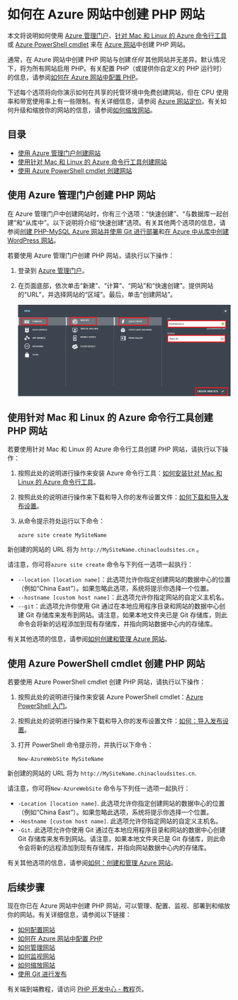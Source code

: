 <properties title="How to create a PHP web site in Azure Web Sites" pageTitle="How to create a PHP web site in Azure Web Sites" metaKeywords="PHP Azure Web Sites" description="Learn how to create a PHP web site in Azure Web Sites" documentationCenter="PHP" services="Web Sites" editor="mollybos" manager="bjsmith" authors="" />
<tags ms.service="Web Sites"
    ms.date="02/05/2015"
    wacn.date="04/11/2015"
    />

# 如何在 Azure 网站中创建 PHP 网站

本文将说明如何使用 [Azure 管理门户][Azure 管理门户]、[针对 Mac 和 Linux 的 Azure 命令行工具][针对 Mac 和 Linux 的 Azure 命令行工具]或 [Azure PowerShell cmdlet][Azure PowerShell cmdlet] 来在 [Azure 网站][Azure 网站]中创建 PHP 网站。

通常，在 Azure 网站中创建 PHP 网站与创建*任何* 其他网站并无差异。默认情况下，将为所有网站启用 PHP。有关配置 PHP（或提供你自定义的 PHP 运行时）的信息，请参阅[如何在 Azure 网站中配置 PHP][如何在 Azure 网站中配置 PHP]。

下述每个选项将向你演示如何在共享的托管环境中免费创建网站，但在 CPU 使用率和带宽使用率上有一些限制。有关详细信息，请参阅 [Azure 网站定价][Azure 网站定价]。有关如何升级和缩放你的网站的信息，请参阅[如何缩放网站][如何缩放网站]。

## 目录

-   [使用 Azure 管理门户创建网站][使用 Azure 管理门户创建网站]
-   [使用针对 Mac 和 Linux 的 Azure 命令行工具创建网站][使用针对 Mac 和 Linux 的 Azure 命令行工具创建网站]
-   [使用 Azure PowerShell cmdlet 创建网站][使用 Azure PowerShell cmdlet 创建网站]

## <a name="portal"></a>使用 Azure 管理门户创建 PHP 网站

在 Azure 管理门户中创建网站时，你有三个选项：“快速创建”、“与数据库一起创建”和“从库中”。以下说明将介绍“快速创建”选项。有关其他两个选项的信息，请参阅[创建 PHP-MySQL Azure 网站并使用 Git 进行部署][创建 PHP-MySQL Azure 网站并使用 Git 进行部署]和[在 Azure 中从库中创建 WordPress 网站][在 Azure 中从库中创建 WordPress 网站]。

若要使用 Azure 管理门户创建 PHP 网站，请执行以下操作：

1.  登录到 [Azure 管理门户][Azure 管理门户]。
2.  在页面底部，依次单击“新建”、“计算”、“网站”和“快速创建”。提供网站的“URL”，并选择网站的“区域”。最后，单击“创建网站”。

    ![选择“快速创建”网站][选择“快速创建”网站]

## <a name="XplatTools"></a>使用针对 Mac 和 Linux 的 Azure 命令行工具创建 PHP 网站

若要使用针对 Mac 和 Linux 的 Azure 命令行工具创建 PHP 网站，请执行以下操作：

1.  按照此处的说明进行操作来安装 Azure 命令行工具：[如何安装针对 Mac 和 Linux 的 Azure 命令行工具][如何安装针对 Mac 和 Linux 的 Azure 命令行工具]。

2.  按照此处的说明进行操作来下载和导入你的发布设置文件：[如何下载和导入发布设置][如何下载和导入发布设置]。

3.  从命令提示符处运行以下命令：

        azure site create MySiteName

新创建的网站的 URL 将为 `http://MySiteName.chinacloudsites.cn` 。

请注意，你可将`azure site create` 命令与下列任一选项一起执行：

-   `--location [location name]`：此选项允许你指定创建网站的数据中心的位置（例如“China East”）。如果忽略此选项，系统将提示你选择一个位置。
-   `--hostname [custom host name]`：此选项允许你指定网站的自定义主机名。
-   `--git`：此选项允许你使用 Git 通过在本地应用程序目录和网站的数据中心创建 Git 存储库来发布到网站。请注意，如果本地文件夹已是 Git 存储库，则此命令会将新的远程添加到现有存储库，并指向网站数据中心内的存储库。

有关其他选项的信息，请参阅[如何创建和管理 Azure 网站][如何创建和管理 Azure 网站]。

## <a name="PowerShell"></a>使用 Azure PowerShell cmdlet 创建 PHP 网站

若要使用 Azure PowerShell cmdlet 创建 PHP 网站，请执行以下操作：

1.  按照此处的说明进行操作来安装 Azure PowerShell cmdlet：[Azure PowerShell 入门][Azure PowerShell 入门]。

2.  按照此处的说明进行操作来下载和导入你的发布设置文件：[如何：导入发布设置][如何：导入发布设置]。

3.  打开 PowerShell 命令提示符，并执行以下命令：

        New-AzureWebSite MySiteName

新创建的网站的 URL 将为 `http://MySiteName.chinacloudsites.cn`.

请注意，你可将`New-AzureWebSite` 命令与下列任一选项一起执行：

-   `-Location [location name]`. 此选项允许你指定创建网站的数据中心的位置（例如“China East”）。如果忽略此选项，系统将提示你选择一个位置。
-   `-Hostname [custom host name]`. 此选项允许你指定网站的自定义主机名。
-   `-Git`. 此选项允许你使用 Git 通过在本地应用程序目录和网站的数据中心创建 Git 存储库来发布到网站。请注意，如果本地文件夹已是 Git 存储库，则此命令会将新的远程添加到现有存储库，并指向网站数据中心内的存储库。

有关其他选项的信息，请参阅[如何：创建和管理 Azure 网站][如何：创建和管理 Azure 网站]。

## <a name="NextSteps"></a>后续步骤

现在你已在 Azure 网站中创建 PHP 网站，可以管理、配置、监视、部署到和缩放你的网站。有关详细信息，请参阅以下链接：

-   [如何配置网站][如何配置网站]
-   [如何在 Azure 网站中配置 PHP][如何在 Azure 网站中配置 PHP]
-   [如何管理网站][如何管理网站]
-   [如何监视网站][如何监视网站]
-   [如何缩放网站][如何缩放网站]
-   [使用 Git 进行发布][使用 Git 进行发布]

有关端到端教程，请访问 [PHP 开发中心 - 教程][PHP 开发中心 - 教程]页。

  [Azure 管理门户]: http://manage.windowsazure.cn/
  [针对 Mac 和 Linux 的 Azure 命令行工具]: /develop/php/how-to-guides/command-line-tools/
  [Azure PowerShell cmdlet]: /develop/php/how-to-guides/powershell-cmdlets/
  [Azure 网站]: /manage/services/web-sites/
  [如何在 Azure 网站中配置 PHP]: /develop/php/common-tasks/configure-php-web-site/
  [Azure 网站定价]: http://www.windowsazure.cn/zh-cn/pricing/overview/
  [如何缩放网站]: /documentation/articles/web-sites-scale
  [使用 Azure 管理门户创建网站]: #portal
  [使用针对 Mac 和 Linux 的 Azure 命令行工具创建网站]: #XplatTools
  [使用 Azure PowerShell cmdlet 创建网站]: #PowerShell
  [创建 PHP-MySQL Azure 网站并使用 Git 进行部署]: /develop/php/tutorials/website-w-mysql-and-git/
  [在 Azure 中从库中创建 WordPress 网站]: /develop/php/tutorials/website-from-gallery/
  [选择“快速创建”网站]: ./media/web-sites-php-create-web-sites/select-quickcreate-website.png
  [如何安装针对 Mac 和 Linux 的 Azure 命令行工具]: /develop/php/how-to-guides/command-line-tools/#Download
  [如何下载和导入发布设置]: /develop/php/how-to-guides/command-line-tools/#Account
  [如何创建和管理 Azure 网站]: /develop/php/how-to-guides/command-line-tools/#WebSites
  [Azure PowerShell 入门]: /develop/php/how-to-guides/powershell-cmdlets/#GetStarted
  [如何：导入发布设置]: /develop/php/how-to-guides/powershell-cmdlets/#ImportPubSettings
  [如何：创建和管理 Azure 网站]: /develop/php/how-to-guides/powershell-cmdlets/#WebSite
  [如何配置网站]: /documentation/articles/web-sites-configure
  [如何管理网站]: /documentation/articles/web-sites-manage
  [如何监视网站]: /documentation/articles/web-sites-monitor
  [使用 Git 进行发布]: /develop/php/common-tasks/publishing-with-git/
  [PHP 开发中心 - 教程]: /develop/php/tutorials/
